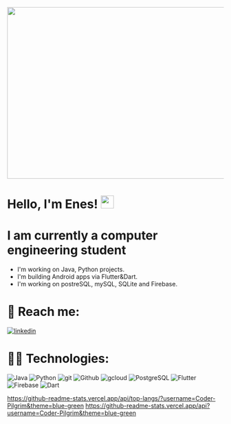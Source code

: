 <img src="https://media4.giphy.com/media/qgQUggAC3Pfv687qPC/giphy.gif?cid=ecf05e470o4f6r7wybojwpc251umotzvod6j1h1jqdfuqqza&rid=giphy.gif&ct=g" width="1360px" height="399px" />

# Hello, I'm Enes! <img src="https://raw.githubusercontent.com/MartinHeinz/MartinHeinz/master/wave.gif" width="30px"> 


# I am currently a computer engineering student
- I'm working on Java, Python projects.
- I'm building Android apps via Flutter&Dart.
- I'm working on postreSQL, mySQL, SQLite and Firebase.

    
# 📧 Reach me:
[![linkedin](https://img.shields.io/badge/LinkedIn-0077B5?style=for-the-badge&logo=linkedin&logoColor=white)](https://www.linkedin.com/in/ismet-enes-ince-851280214/)

# 👨‍💻 Technologies:
![Java](https://img.shields.io/badge/Java-ED8B00?style=for-the-badge&logo=java&logoColor=white)
![Python](https://img.shields.io/badge/Python-3776AB?style=for-the-badge&logo=python&logoColor=white)
![git](https://img.shields.io/badge/Git-F05032?style=for-the-badge&logo=git&logoColor=white)
![Github](https://img.shields.io/badge/GitHub-100000?style=for-the-badge&logo=github&logoColor=white)
![gcloud](https://img.shields.io/badge/Google_Cloud-4285F4?style=for-the-badge&logo=google-cloud&logoColor=white)
![PostgreSQL](https://img.shields.io/badge/PostgreSQL-316192?style=for-the-badge&logo=postgresql&logoColor=white)
![Flutter](https://img.shields.io/badge/Flutter-02569B?style=for-the-badge&logo=flutter&logoColor=white)
![Firebase](https://img.shields.io/badge/firebase-ffca28?style=for-the-badge&logo=firebase&logoColor=black)
![Dart](https://img.shields.io/badge/Dart-0175C2?style=for-the-badge&logo=dart&logoColor=white)

https://github-readme-stats.vercel.app/api/top-langs/?username=Coder-Pilgrim&theme=blue-green
https://github-readme-stats.vercel.app/api?username=Coder-Pilgrim&theme=blue-green
